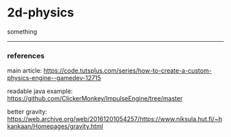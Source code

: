 # 2d-physics

something

---

### references

main article: https://code.tutsplus.com/series/how-to-create-a-custom-physics-engine--gamedev-12715

readable java example: https://github.com/ClickerMonkey/ImpulseEngine/tree/master

better gravity: https://web.archive.org/web/20161201054257/https://www.niksula.hut.fi/~hkankaan/Homepages/gravity.html
